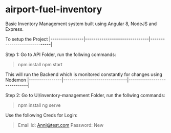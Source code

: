 # airport-fuel-inventory
Basic Inventory Management system built using Angular 8, NodeJS and Express.

To setup the Project
|----------------|-------------------------------|-----------------------------|

Step 1: Go to API Folder, run the follwing commands:

> npm install
> npm start

This will run the Backend which is monitored constantly for changes using Nodemon
|----------------|-------------------------------|-----------------------------|

Step 2: Go to UI/inventory-management Folder, run the follwing commands:

> npm install
> ng serve

Use the following Creds for Login:
> Email Id: Anni@test.com
> Password: New